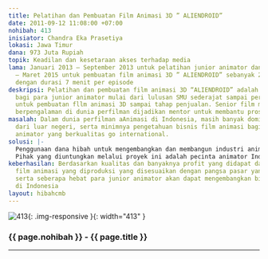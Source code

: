 ```yaml
---
title: Pelatihan dan Pembuatan Film Animasi 3D ” ALIENDROID”
date: 2011-09-12 11:08:00 +07:00
nohibah: 413
inisiator: Chandra Eka Prasetiya
lokasi: Jawa Timur
dana: 973 Juta Rupiah
topik: Keadilan dan kesetaraan akses terhadap media
lama: Januari 2013 – September 2013 untuk pelatihan junior animator dan April 2013
  – Maret 2015 untuk pembuatan film animasi 3D ” ALIENDROID” sebanyak 26 episode,
  dengan durasi 7 menit per episode
deskripsi: Pelatihan dan pembuatan film animasi 3D “ALIENDROID” adalah proyek pelatihan
  bagi para junior animator mulai dari lulusan SMU sederajat sampai perguruan tinggi
  untuk pembuatan fllm animasi 3D sampai tahap penjualan. Senior film maker yang telah
  berpengalaman di dunia perfilman dijadikan mentor untuk membantu proses pembimbingan
masalah: Dalam dunia perfilman aAnimasi di Indonesia, masih banyak dominasi produk
  dari luar negeri, serta minimnya pengetahuan bisnis film animasi bagi para junior
  animator yang berkualitas go international.
solusi: |-
  Penggunaan dana hibah untuk mengembangkan dan membangun industri animasi Indonesia dengan merecruite para senior animator yang berpengalaman dibidang animasi dan memberikan pelatihan bagi para junior untuk bekal membangun industri yang serupa atau meneruskan Indusri yang ada.
  Pihak yang diuntungkan melalui proyek ini adalah pecinta animator Indonesia dari junior sampai senior, para media penyiaran Indonesia, pemerintah daerah sampai pusat, para generasi penerus dalam dunia aAnimasi Indonesia dan tidak lupa saya sebagai penggagas proyek.
keberhasilan: Berdasarkan kualitas dan banyaknya profit yang didapat dari penjualan
  film animasi yang diproduksi yang disesuaikan dengan pangsa pasar yang akan dituju,
  serta seberapa hebat para junior animator akan dapat mengembangkan bisnis animasi
  di Indonesia
layout: hibahcmb
---
```


![413](/static/img/hibahcmb/413.png){: .img-responsive }{: width="413" }

### {{ page.nohibah }} - {{ page.title }}

---
